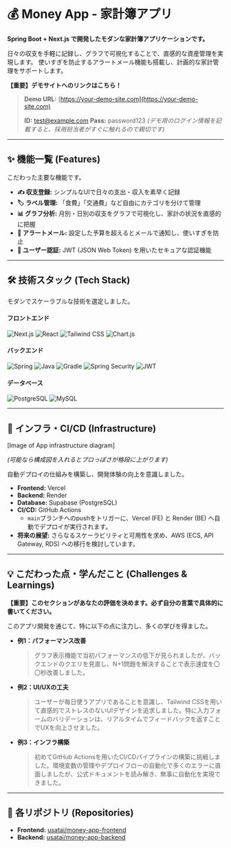 # 💰 Money App - 家計簿アプリ



**Spring Boot + Next.js で開発したモダンな家計簿アプリケーションです。**

日々の収支を手軽に記録し、グラフで可視化することで、直感的な資産管理を実現します。
使いすぎを防止するアラートメール機能も搭載し、計画的な家計管理をサポートします。

**【重要】デモサイトへのリンクはこちら！**
> **Demo URL:** [https://your-demo-site.com](https://your-demo-site.com)
>
> **ID:** test@example.com
> **Pass:** password123
> *(デモ用のログイン情報を記載すると、採用担当者がすぐに触れるので親切です)*

---

## ✨ 機能一覧 (Features)

こだわった主要な機能です。

-   **✍️ 収支登録:** シンプルなUIで日々の支出・収入を素早く記録
-   **🏷️ ラベル管理:** 「食費」「交通費」など自由にカテゴリを分けて管理
-   **📊 グラフ分析:** 月別・日別の収支をグラフで可視化し、家計の状況を直感的に把握
-   **📧 アラートメール:** 設定した予算を超えるとメールで通知し、使いすぎを防止
-   **🔐 ユーザー認証:** JWT (JSON Web Token) を用いたセキュアな認証機能

---

## 🛠️ 技術スタック (Tech Stack)

モダンでスケーラブルな技術を選定しました。

#### フロントエンド
![Next.js](https://img.shields.io/badge/Next.js-000000?style=for-the-badge&logo=next.js&logoColor=white)
![React](https://img.shields.io/badge/React-20232A?style=for-the-badge&logo=react&logoColor=61DAFB)
![Tailwind CSS](https://img.shields.io/badge/Tailwind_CSS-38B2AC?style=for-the-badge&logo=tailwind-css&logoColor=white)
![Chart.js](https://img.shields.io/badge/Chart.js-FF6384?style=for-the-badge&logo=chart.js&logoColor=white)

#### バックエンド
![Spring](https://img.shields.io/badge/Spring-6DB33F?style=for-the-badge&logo=spring&logoColor=white)
![Java](https://img.shields.io/badge/Java-ED8B00?style=for-the-badge&logo=java&logoColor=white)
![Gradle](https://img.shields.io/badge/Gradle-02303A?style=for-the-badge&logo=gradle&logoColor=white)
![Spring Security](https://img.shields.io/badge/Spring_Security-6DB33F?style=for-the-badge&logo=spring-security&logoColor=white)
![JWT](https://img.shields.io/badge/JWT-000000?style=for-the-badge&logo=json-web-tokens&logoColor=white)

#### データベース
![PostgreSQL](https://img.shields.io/badge/PostgreSQL-316192?style=for-the-badge&logo=postgresql&logoColor=white)
![MySQL](https://img.shields.io/badge/MySQL-4479A1?style=for-the-badge&logo=mysql&logoColor=white)

---

## 🚀 インフラ・CI/CD (Infrastructure)



[Image of App infrastructure diagram]

*(可能なら構成図を入れるとプロっぽさが格段に上がります)*

自動デプロイの仕組みを構築し、開発体験の向上を意識しました。

-   **Frontend:** Vercel
-   **Backend:** Render
-   **Database:** Supabase (PostgreSQL)
-   **CI/CD:** GitHub Actions
    -   `main`ブランチへのpushをトリガーに、Vercel (FE) と Render (BE) へ自動でデプロイが実行されます。
-   **将来の展望:** さらなるスケーラビリティと可用性を求め、AWS (ECS, API Gateway, RDS) への移行を検討しています。

---

## 💡 こだわった点・学んだこと (Challenges & Learnings)

**【重要】このセクションがあなたの評価を決めます。必ず自分の言葉で具体的に書いてください。**

このアプリ開発を通じて、特に以下の点に注力し、多くの学びを得ました。

-   **例1：パフォーマンス改善**
    > グラフ表示機能で当初パフォーマンスの低下が見られましたが、バックエンドのクエリを見直し、N+1問題を解決することで表示速度を〇〇秒改善しました。

-   **例2：UI/UXの工夫**
    > ユーザーが毎日使うアプリであることを意識し、Tailwind CSSを用いて直感的でストレスのないUIデザインを追求しました。特に入力フォームのバリデーションは、リアルタイムでフィードバックを返すことでUXを向上させました。

-   **例3：インフラ構築**
    > 初めてGitHub Actionsを用いたCI/CDパイプラインの構築に挑戦しました。環境変数の管理やデプロイフローの自動化で多くのエラーに直面しましたが、公式ドキュメントを読み解き、無事に自動化を実現できました。

---

## 📂 各リポジトリ (Repositories)

-   **Frontend:** [usatai/money-app-frontend](https://github.com/usatai/money-app-frontend)
-   **Backend:** [usatai/money-app-backend](https://github.com/usatai/money-app-backend)
